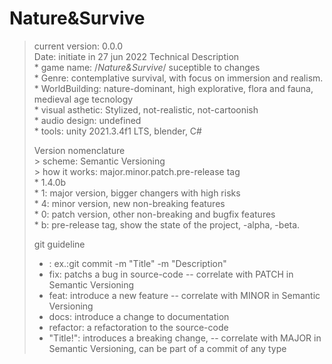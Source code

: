 # Nature&Survive
> current version: 0.0.0  
> Date: initiate in 27 jun 2022
> Technical Description  
>		* game name: /*Nature&Survive*/ suceptible to changes  
>		* Genre: contemplative survival, with focus on immersion and realism.  
>		* WorldBuilding: nature-dominant, high explorative, flora and fauna, medieval age tecnology  
>		* visual asthetic: Stylized, not-realistic, not-cartoonish  
>		* audio design: undefined  
>		* tools: unity 2021.3.4f1 LTS, blender, C#  
>		
> Version nomenclature  
>       > scheme: Semantic Versioning  
>       > how it works: major.minor.patch.pre-release tag  
>           * 1.4.0b  
>           * 1: major version, bigger changers with high risks  
>           * 4: minor version, new non-breaking features  
>           * 0: patch version, other non-breaking and bugfix features  
>           * b: pre-release tag, show the state of the project, -alpha, -beta.  
>			
> git guideline   
>	* <type>: <description> ex.:git commit -m "Title" -m "Description"
>	* fix: patchs a bug in source-code -- correlate with PATCH in Semantic Versioning
>	* feat: introduce a new feature -- correlate with MINOR in Semantic Versioning
>	* docs: introduce a change to documentation
>	* refactor: a refactoration to the source-code
>	* "Title!": introduces a breaking change, -- correlate with MAJOR in Semantic Versioning, can be part of a commit of any type
>